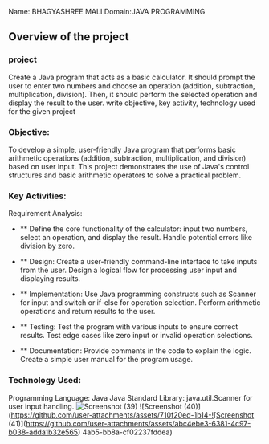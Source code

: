 Name: BHAGYASHREE MALI
Domain:JAVA PROGRAMMING

## Overview of the project

### project   
Create a Java program that acts as a basic calculator. It should prompt the user to
enter two numbers and choose an operation (addition, subtraction, multiplication,
division). Then, it should perform the selected operation and display the result to the
user.   write objective, key activity, technology  used for the given project

### Objective:
To develop a simple, user-friendly Java program that performs basic arithmetic operations (addition, subtraction, multiplication, and division) based on user input. This project demonstrates the use of Java's control structures and basic arithmetic operators to solve a practical problem.

### Key Activities:
Requirement Analysis:

- ** Define the core functionality of the calculator:
input two numbers, select an operation, and display the result.
Handle potential errors like division by zero.

- ** Design:
Create a user-friendly command-line interface to take inputs from the user.
Design a logical flow for processing user input and displaying results.

- ** Implementation:
Use Java programming constructs such as Scanner for input and switch or if-else for operation selection.
Perform arithmetic operations and return results to the user.

- ** Testing:
Test the program with various inputs to ensure correct results.
Test edge cases like zero input or invalid operation selections.


- ** Documentation:
Provide comments in the code to explain the logic.
Create a simple user manual for the program usage.

### Technology Used:
Programming Language: Java
Java Standard Library: java.util.Scanner for user input handling.
![Screenshot (39)](https://github.com/user-attachments/assets/463b4137-a813-4123-b21c-7ebc520281dc)
![Screenshot (40)](https://github.com/user-attachments/assets/710f20ed-1b14-![Screenshot (41)](https://github.com/user-attachments/assets/abc4ebe3-6381-4c97-b038-adda1b32e565)
4ab5-bb8a-cf02237fddea)
